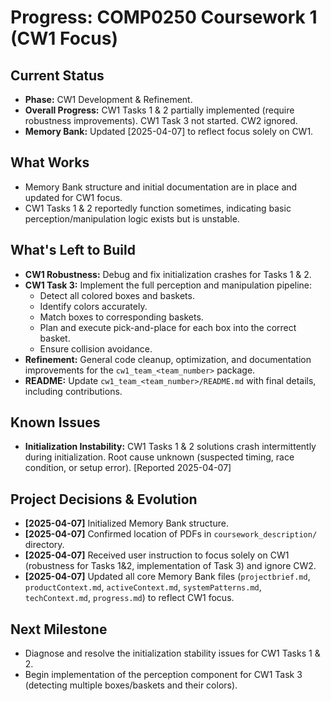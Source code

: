 # Progress: COMP0250 Coursework 1 (CW1 Focus)

## Current Status

*   **Phase:** CW1 Development & Refinement.
*   **Overall Progress:** CW1 Tasks 1 & 2 partially implemented (require robustness improvements). CW1 Task 3 not started. CW2 ignored.
*   **Memory Bank:** Updated [2025-04-07] to reflect focus solely on CW1.

## What Works

*   Memory Bank structure and initial documentation are in place and updated for CW1 focus.
*   CW1 Tasks 1 & 2 reportedly function sometimes, indicating basic perception/manipulation logic exists but is unstable.

## What's Left to Build

*   **CW1 Robustness:** Debug and fix initialization crashes for Tasks 1 & 2.
*   **CW1 Task 3:** Implement the full perception and manipulation pipeline:
    *   Detect all colored boxes and baskets.
    *   Identify colors accurately.
    *   Match boxes to corresponding baskets.
    *   Plan and execute pick-and-place for each box into the correct basket.
    *   Ensure collision avoidance.
*   **Refinement:** General code cleanup, optimization, and documentation improvements for the `cw1_team_<team_number>` package.
*   **README:** Update `cw1_team_<team_number>/README.md` with final details, including contributions.

## Known Issues

*   **Initialization Instability:** CW1 Tasks 1 & 2 solutions crash intermittently during initialization. Root cause unknown (suspected timing, race condition, or setup error). [Reported 2025-04-07]

## Project Decisions & Evolution

*   **[2025-04-07]** Initialized Memory Bank structure.
*   **[2025-04-07]** Confirmed location of PDFs in `coursework_description/` directory.
*   **[2025-04-07]** Received user instruction to focus solely on CW1 (robustness for Tasks 1&2, implementation of Task 3) and ignore CW2.
*   **[2025-04-07]** Updated all core Memory Bank files (`projectbrief.md`, `productContext.md`, `activeContext.md`, `systemPatterns.md`, `techContext.md`, `progress.md`) to reflect CW1 focus.

## Next Milestone

*   Diagnose and resolve the initialization stability issues for CW1 Tasks 1 & 2.
*   Begin implementation of the perception component for CW1 Task 3 (detecting multiple boxes/baskets and their colors).
